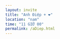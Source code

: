 ```yaml
---
layout: invite
title: "Anh Điệp + ❤️"
location: "nam"
time: "11 GIỜ 00"
permalink: /aDiep.html
---
```


